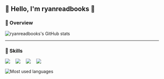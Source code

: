 ## 👋 Hello, I'm ryanreadbooks 👋

<!--
**ryanreadbooks/ryanreadbooks** is a ✨ _special_ ✨ repository because its `README.md` (this file) appears on your GitHub profile.

Here are some ideas to get you started:

- 🔭 I’m currently working on ...
- 🌱 I’m currently learning ...
- 👯 I’m looking to collaborate on ...
- 🤔 I’m looking for help with ...
- 💬 Ask me about ...
- 📫 How to reach me: ...
- 😄 Pronouns: ...
- ⚡ Fun fact: ...
-->

### 🤔 Overview
![ryanreadbooks's GitHub stats](https://github-readme-stats.vercel.app/api?username=ryanreadbooks&locale=en&line_height=24&include_all_commits=true&show_icons=true&hide=contribs&theme=material-palenight&rank_icon=default&count_private=true&hide_border=true)

---

### 🔭 Skills
<p align="left"> 
      <a href="#"><img src="https://img.shields.io/badge/Go-00ADD8?style=plastic&logo=go&logoColor=white" ></a>&emsp;
      <a href="#"><img src="https://img.shields.io/badge/C%2B%2B-00599C?style=plastic&logo=c%2B%2B&logoColor=white " ></a>&emsp;
      <a href="#"><img src="https://img.shields.io/badge/C-00599C?style=plastic&logo=c&logoColor=white " ></a>&emsp;
      <a href="#"><img src="https://img.shields.io/badge/Python-3776AB?style=plastic&logo=python&logoColor=white" ></a>&emsp;
</p>

![Most used languages](https://github-readme-stats.vercel.app/api/top-langs/?username=ryanreadbooks&layout=compact&hide_border=true&langs_count=6&theme=material-palenight)
